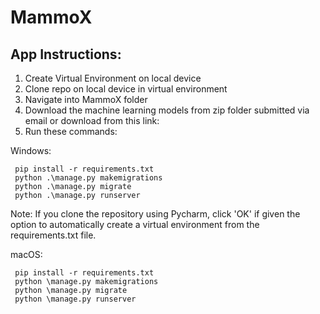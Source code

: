 # MammoX

## App Instructions:
1. Create Virtual Environment on local device
2. Clone repo on local device in virtual environment 
3. Navigate into MammoX folder 
4. Download the machine learning models from zip folder submitted via email or download from this link:
5. Run these commands:

Windows:
```
 pip install -r requirements.txt
 python .\manage.py makemigrations
 python .\manage.py migrate
 python .\manage.py runserver
```
Note: If you clone the repository using Pycharm,
click 'OK' if given the option to automatically create
a virtual environment from the requirements.txt file.

macOS: 

   ```
    pip install -r requirements.txt
    python \manage.py makemigrations
    python \manage.py migrate
    python \manage.py runserver
```
